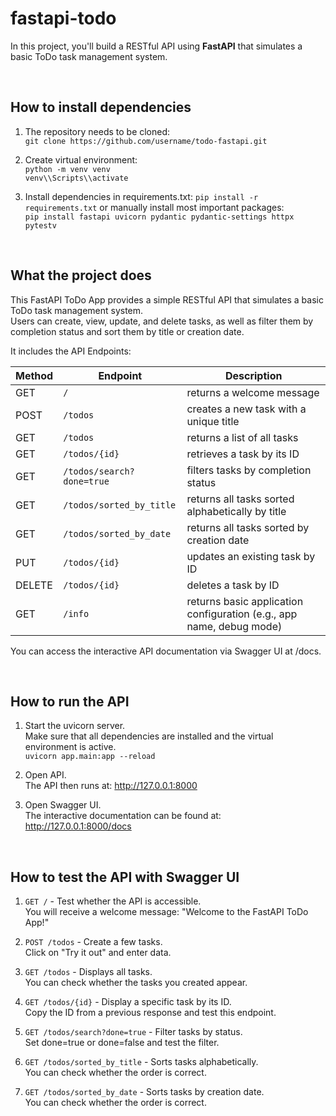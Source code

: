 # fastapi-todo
In this project, you'll build a RESTful API using **FastAPI** that simulates a basic ToDo task management system.

<br>

## How to install dependencies

1. The repository needs to be cloned:<br>
`git clone https://github.com/username/todo-fastapi.git`

2. Create virtual environment:<br>
`python -m venv venv`<br>
`venv\\Scripts\\activate`

3. Install dependencies in requirements.txt:
`pip install -r requirements.txt`
or manually install most important packages:<br>
`pip install fastapi uvicorn pydantic pydantic-settings httpx pytestv`

<br>

## What the project does

This FastAPI ToDo App provides a simple RESTful API that simulates a basic ToDo task management system.  
Users can create, view, update, and delete tasks, as well as filter them by completion status and sort them by title or creation date. 

It includes the API Endpoints:

| Method | Endpoint                         | Description                                                          |
|--------|----------------------------------|----------------------------------------------------------------------|
| GET    | `/`                              | returns a welcome message                                            |
| POST   | `/todos`                         | creates a new task with a unique title                               |
| GET    | `/todos`                         | returns a list of all tasks                                          |
| GET    | `/todos/{id}`                    | retrieves a task by its ID                                           |
| GET    | `/todos/search?done=true`        | filters tasks by completion status                                   |
| GET    | `/todos/sorted_by_title`         | returns all tasks sorted alphabetically by title                     |
| GET    | `/todos/sorted_by_date`          | returns all tasks sorted by creation date                            | 
| PUT    | `/todos/{id}`                    | updates an existing task by ID                                       |
| DELETE | `/todos/{id}`                    | deletes a task by ID                                                 |
| GET    | `/info`                          | returns basic application configuration (e.g., app name, debug mode) |


You can access the interactive API documentation via Swagger UI at /docs.

<br>

## How to run the API

1. Start the uvicorn server. <br>Make sure that all dependencies are installed and the virtual environment is active.<br>
`uvicorn app.main:app --reload`

2. Open API. <br>The API then runs at: http://127.0.0.1:8000

3. Open Swagger UI.<br>The interactive documentation can be found at: http://127.0.0.1:8000/docs

<br>

## How to test the API with Swagger UI

1) `GET /` - Test whether the API is accessible.<br>You will receive a welcome message: "Welcome to the FastAPI ToDo App!"

2) `POST /todos` - Create a few tasks.<br>Click on "Try it out" and enter data.

3) `GET /todos` - Displays all tasks.<br>You can check whether the tasks you created appear.

4) `GET /todos/{id}` - Display a specific task by its ID.<br>Copy the ID from a previous response and test this endpoint.

5) `GET /todos/search?done=true` - Filter tasks by status.<br>Set done=true or done=false and test the filter.

6) `GET /todos/sorted_by_title` - Sorts tasks alphabetically.<br>You can check whether the order is correct.

7) `GET /todos/sorted_by_date` - Sorts tasks by creation date.<br>You can check whether the order is correct.
